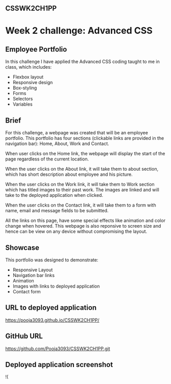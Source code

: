 ## CSSWK2CH1PP
# Week 2 challenge: Advanced CSS

## Employee Portfolio

In this challenge I have applied the Advanced CSS coding taught to me in class, which includes:

* Flexbox layout
* Responsive design
* Box-styling
* Forms
* Selectors
* Variables

## Brief
For this challenge, a webpage was created that will be an employee portfolio.
This portfolio has four sections (clickable links are provided in the navigation bar): Home, About, Work and Contact.

When user clicks on the Home link, the webpage will display the start of the page regardless of the current location.

When the user clicks on the About link, it will take them to about section, which has short description about employee and his picture.

When the user clicks on the Work link, it will take them to Work section which has titled images to their past work. The images are linked and will take to the deployed application when clicked.

When the user clicks on the Contact link, it will take them to a form with name, email and message fields to be submitted.

All the links on this page, have some special effects like animation and color change when hovered.
This webpage is also reponsive to screen size and hence can be view on any device without compromising the layout.

## Showcase
This portfolio was designed to demonstrate:

* Responsive Layout
* Navigation bar links
* Animation
* Images with links to deployed application
* Contact form

## URL to deployed application

https://pooja3093.github.io/CSSWK2CH1PP/

## GitHub URL

https://github.com/Pooja3093/CSSWK2CH1PP.git

## Deployed application screenshot
!(

